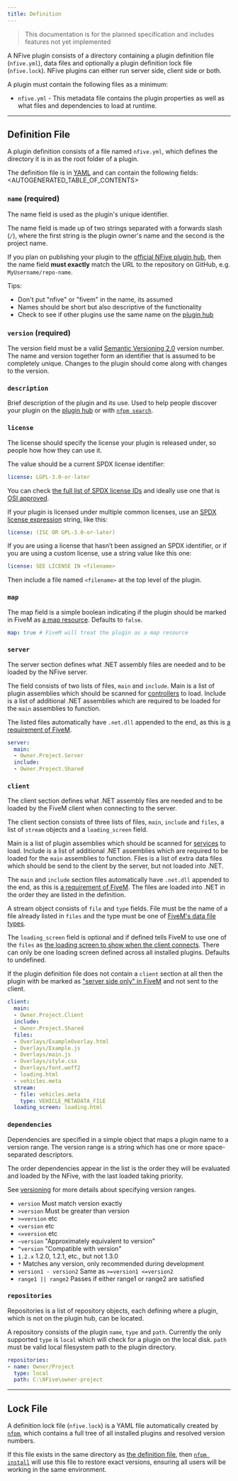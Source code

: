 ```yaml
---
title: Definition
---
```


> This documentation is for the planned specification and includes features not yet implemented

A NFive plugin consists of a directory containing a plugin definition file (`nfive.yml`), data files and optionally a plugin definition lock file (`nfive.lock`). NFive plugins can either run server side, client side or both.

A plugin must contain the following files as a minimum:

- `nfive.yml` - This metadata file contains the plugin properties as well as what files and dependencies to load at runtime.

---

## Definition File

A plugin definition consists of a file named `nfive.yml`, which defines the directory it is in as the root folder of a plugin.

The definition file is in [YAML](https://yaml.org/) and can contain the following fields:
<AUTOGENERATED_TABLE_OF_CONTENTS>

### `name` (required)

The name field is used as the plugin's unique identifier.

The name field is made up of two strings separated with a forwards slash (`/`), where the first string is the plugin owner's name and the second is the project name.

If you plan on publishing your plugin to the [official NFive plugin hub](https://hub.nfive.io/), then the name field **must exactly** match the URL to the repository on GitHub, e.g. `MyUsername/repo-name`.

Tips:

* Don't put "nfive" or "fivem" in the name, its assumed
* Names should be short but also descriptive of the functionality
* Check to see if other plugins use the same name on the [plugin hub](https://hub.nfive.io/)

### `version` (required)

The version field must be a valid [Semantic Versioning 2.0](https://semver.org/) version number. The name and version together form an identifier that is assumed to be completely unique. Changes to the plugin should come along with changes to the version.

### `description`

Brief description of the plugin and its use. Used to help people discover your plugin on the [plugin hub](https://hub.nfive.io/) or with [`nfpm search`](nfpm/command-reference.md#search).

### `license`

The license should specify the license your plugin is released under, so people how how they can use it.

The value should be a current SPDX license identifier:

```yaml
license: LGPL-3.0-or-later
```

You can check [the full list of SPDX license IDs](https://spdx.org/licenses/) and ideally use one that is [OSI approved](https://opensource.org/licenses/alphabetical).

If your plugin is licensed under multiple common licenses, use an [SPDX license expression](https://spdx.org/ids-how) string, like this:

```yaml
license: (ISC OR GPL-3.0-or-later)
```

If you are using a license that hasn’t been assigned an SPDX identifier, or if you are using a custom license, use a string value like this one:

```yaml
license: SEE LICENSE IN <filename>
```

Then include a file named `<filename>` at the top level of the plugin.

### `map`

The map field is a simple boolean indicating if the plugin should be marked in FiveM as [a map resource](https://docs.fivem.net/scripting-reference/resource-manifest/resource-manifest/#this-is-a-map). Defaults to `false`.

```yaml
map: true # FiveM will treat the plugin as a map resource
```

### `server`

The server section defines what .NET assembly files are needed and to be loaded by the NFive server.

The field consists of two lists of files, `main` and `include`. Main is a list of plugin assemblies which should be scanned for [controllers](server/controller.md) to load. Include is a list of additional .NET assemblies which are required to be loaded for the `main` assemblies to function.

The listed files automatically have `.net.dll` appended to the end, as this is [a requirement of FiveM](https://docs.fivem.net/scripting-reference/resource-manifest/resource-manifest/#client-script).

```yaml
server:
  main:
  - Owner.Project.Server
  include:
  - Owner.Project.Shared
```

### `client`

The client section defines what .NET assembly files are needed and to be loaded by the FiveM client when connecting to the server.

The client section consists of three lists of files, `main`, `include` and `files`, a list of `stream` objects and a `loading_screen` field.

Main is a list of plugin assemblies which should be scanned for [services](client/service.md) to load. Include is a list of additional .NET assemblies which are required to be loaded for the `main` assemblies to function. Files is a list of extra data files which should be send to the client by the server, but not loaded into .NET.

The `main` and `include` section files automatically have `.net.dll` appended to the end, as this is [a requirement of FiveM](https://docs.fivem.net/scripting-reference/resource-manifest/resource-manifest/#client-script). The files are loaded into .NET in the order they are listed in the definition.

 A stream object consists of `file` and `type` fields. File must be the name of a file already listed in `files` and the type must be one of [FiveM's data file types](https://docs.fivem.net/game-references/data-files/).

The `loading_screen` field is optional and if defined tells FiveM to use one of the `files` as [the loading screen to show when the client connects](https://docs.fivem.net/scripting-reference/resource-manifest/resource-manifest/#loadscreen). There can only be one loading screen defined across all installed plugins. Defaults to undefined.

If the plugin definition file does not contain a `client` section at all then the plugin with be marked as ["server side only" in FiveM](https://docs.fivem.net/scripting-reference/resource-manifest/resource-manifest/#server-only) and not sent to the client.

```yaml
client:
  main:
  - Owner.Project.Client
  include:
  - Owner.Project.Shared
  files:
  - Overlays/ExampleOverlay.html
  - Overlays/Example.js
  - Overlays/main.js
  - Overlays/style.css
  - Overlays/font.woff2
  - loading.html
  - vehicles.meta
  stream:
  - file: vehicles.meta
    type: VEHICLE_METADATA_FILE
  loading_screen: loading.html
```

### `dependencies`

Dependencies are specified in a simple object that maps a plugin name to a version range. The version range is a string which has one or more space-separated descriptors.

The order dependencies appear in the list is the order they will be evaluated and loaded by the NFive, with the last loaded taking priority.

See [versioning](#) for more details about specifying version ranges.

* `version` Must match version exactly
* `>version` Must be greater than version
* `>=version` etc
* `<version` etc
* `<=version` etc
* `~version` "Approximately equivalent to version"
* `^version` "Compatible with version"
* `1.2.x` 1.2.0, 1.2.1, etc., but not 1.3.0
* `*` Matches any version, only recommended during development
* `version1 - version2` Same as `>=version1 <=version2`
* `range1 || range2` Passes if either range1 or range2 are satisfied

### `repositories`

Repositories is a list of repository objects, each defining where a plugin, which is not on the plugin hub, can be located.

A repository consists of the plugin `name`, `type` and `path`. Currently the only supported `type` is `local` which will check for a plugin on the local disk. `path` must be valid local filesystem path to the plugin directory.

```yaml
repositories:
- name: Owner/Project
  type: local
  path: C:\NFive\owner-project
```

---

## Lock File

A definition lock file (`nfive.lock`) is a YAML file automatically created by [`nfpm`](nfpm/overview.md), which contains a full tree of all installed plugins and resolved version numbers.

If this file exists in the same directory as [the definition file](#definition-file), then [`nfpm install`](nfpm/command-reference.md#install) will use this file to restore exact versions, ensuring all users will be working in the same environment.
